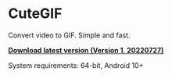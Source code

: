 # **CuteGIF**

Convert video to GIF. Simple and fast.

 [**Download latest version (Version 1, 20220727)**](https://github.com/tasy5kg/CuteGIF/releases/latest)

System requirements: 64-bit, Android 10+
